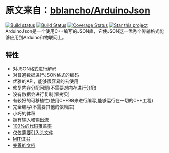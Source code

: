 # 原文来自：[bblancho/ArduinoJson](https://github.com/bblanchon/ArduinoJson)

[![Build status](https://ci.appveyor.com/api/projects/status/m7s53wav1l0abssg/branch/master?svg=true)](https://ci.appveyor.com/project/bblanchon/arduinojson/branch/master) [![Build Status](https://travis-ci.org/bblanchon/ArduinoJson.svg?branch=master)](https://travis-ci.org/bblanchon/ArduinoJson) [![Coverage Status](https://img.shields.io/coveralls/bblanchon/ArduinoJson.svg)](https://coveralls.io/r/bblanchon/ArduinoJson?branch=master) [![Star this project](http://githubbadges.com/star.svg?user=bblanchon&repo=ArduinoJson&style=flat&color=fff&background=007ec6)](https://github.com/bblanchon/ArduinoJson)
ArduinoJson是一个使用C++编写的JSON库，它使JSON这一优秀个传输格式能够应用到Arduino和物联网上。

## 特性

* 对JSON格式进行解码
* 对普通数据进行JSON格式的编码
* 优雅的API，能够很容易的去使用
* 修复内存分配问题(不需要对内存进行分配)
* 没有数据会进行复制(零拷贝)
* 有较好的可移植性(使用C++98来进行编写,能够运行在一切的C++工程)
* 完全编写(不需要其他的依赖库)
* 小巧的体积
* 拥有输入和输出流
* [100%的代码覆盖率](https://coveralls.io/github/bblanchon/ArduinoJson)
* [仅仅需要引入头文件](https://en.wikipedia.org/wiki/Header-only)
* [MIT证书](https://en.wikipedia.org/wiki/MIT_License)
* [完善的文档](https://arduinojson.org?utm_source=github&utm_medium=readme)
